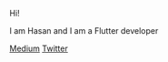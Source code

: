 Hi! 

I am Hasan and I am a Flutter developer

<a href="https://medium.com/@hasaneke">Medium</a>
<a href="https://twitter.com/hasanneke">Twitter</a>

